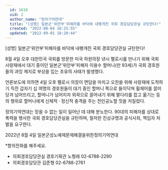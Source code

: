 ```yaml
---
  id: 1618
  uid: 2
  author_name: "정의기억연대"
  title: "[성명] 일본군'위안부'피해자를 바닥에 내팽개친 국회 경호담당관실 규탄한다!"
  created: "2022-08-04 18:25:55"
  updated: "2022-09-01 18:20:44"
---
```

\[성명\] 일본군'위안부'피해자를 바닥에 내팽개친 국회 경호담당관실 규탄한다! 

8월 4일 오후 대한민국 국회를 방문한 미국 하원의장 낸시 펠로시를 만나기 위해 국회 사랑재에서 대기 중이던 일본군'위안부'피해자 이용수 할머니(만 93세)가 국회 경호원들의 과잉 제지로 부상을 입는 초유의 사태가 발생했다. 

언론보도에 의하면 4일 오후 펠로시 의장이 면담을 마치고 오찬을 위해 사랑재에 도착하기 직전 갑자기 십 여명의 경호원들이 대기 중인 할머니 쪽으로 들이닥쳐 휠체어를 끌어당겨 넘어뜨리고, 할머니가 넘어지자 외곽으로 끌어내기 위해 팔다리를 잡고 옮기는 등의 행위로 할머니에게 신체적 · 정신적 충격을 주는 천인공노할 짓을 저질렀다. 

정의기억연대는 믿을 수 없는 일이 일어난 데 대해 분노한다. 90대의 피해자를 상대로 폭력을 행사한 국회 경호담당관실을 규탄하며, 철저한 진상규명과 공식사죄, 책임자 처벌을 요구한다. 

2022년 8월 4일 
일본군성노예제문제해결을위한정의기억연대 


\*항의전화를 해주세요. 
- 의회경호담당관실 경호기획관 노형래 02-6788-2290
- 의회경호담당관 김준형 02-6788-2761